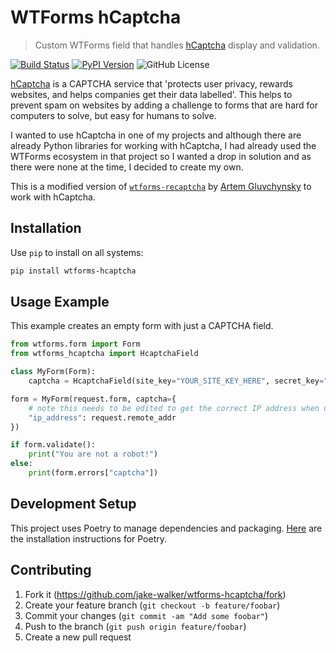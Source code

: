 # WTForms hCaptcha

> Custom WTForms field that handles [hCaptcha](https://www.hcaptcha.com/) display and validation.

<a href="https://github.com/jake-walker/wtforms-hcaptcha/actions"><img alt="Build Status" src="https://img.shields.io/github/workflow/status/jake-walker/wtforms-hcaptcha/Main/master?style=flat-square"></a>
<a href="https://pypi.org/project/wtforms-hcaptcha/"><img alt="PyPI Version" src="https://img.shields.io/pypi/v/wtforms-hcaptcha?style=flat-square"></a>
<img alt="GitHub License" src="https://img.shields.io/github/license/jake-walker/wtforms-hcaptcha?style=flat-square">

[hCaptcha](https://www.hcaptcha.com/) is a CAPTCHA service that 'protects user privacy, rewards websites, and helps companies get their data labelled'. This helps to prevent spam on websites by adding a challenge to forms that are hard for computers to solve, but easy for humans to solve.

I wanted to use hCaptcha in one of my projects and although there are already Python libraries for working with hCaptcha, I had already used the WTForms ecosystem in that project so I wanted a drop in solution and as there were none at the time, I decided to create my own.

This is a modified version of [`wtforms-recaptcha`](https://pypi.org/project/wtforms-recaptcha/) by [Artem Gluvchynsky](excieve@gmail.com) to work with hCaptcha.

## Installation

Use `pip` to install on all systems:

```bash
pip install wtforms-hcaptcha
```

## Usage Example

This example creates an empty form with just a CAPTCHA field.

```python
from wtforms.form import Form
from wtforms_hcaptcha import HcaptchaField

class MyForm(Form):
    captcha = HcaptchaField(site_key="YOUR_SITE_KEY_HERE", secret_key="YOUR_SECRET_KEY_HERE")

form = MyForm(request.form, captcha={
    # note this needs to be edited to get the correct IP address when using a reverse proxy
    "ip_address": request.remote_addr
})

if form.validate():
    print("You are not a robot!")
else:
    print(form.errors["captcha"])
```

## Development Setup

This project uses Poetry to manage dependencies and packaging. [Here](https://python-poetry.org/docs/#installation) are the installation instructions for Poetry.

## Contributing

1. Fork it (https://github.com/jake-walker/wtforms-hcaptcha/fork)
2. Create your feature branch (`git checkout -b feature/foobar`)
3. Commit your changes (`git commit -am "Add some foobar"`)
4. Push to the branch (`git push origin feature/foobar`)
5. Create a new pull request
